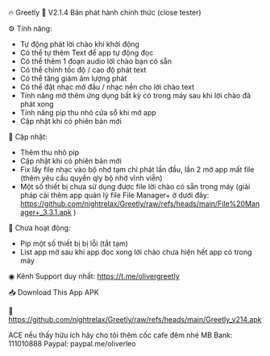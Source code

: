 🔥 Greetly
🔄 V2.1.4 Bản phát hành chính thức (close tester)

⚙ Tính năng:
- Tự động phát lời chào khi khởi động
- Có thể tự thêm Text để app tự động đọc
- Có thể thêm 1 đoạn audio lời chào bạn có sẵn
- Có thể chỉnh tốc độ / cao độ phát text
- Có thể tăng giảm âm lượng phát
- Có thể đặt nhạc mở đầu / nhạc nền cho lời chào text
- Tính năng mở thêm ứng dụng bất kỳ có trong máy sau khi lời chào đã phát xong
- Tính năng pip thu nhỏ cửa sổ khi mở app
- Cập nhật khi có phiên bản mới

💫 Cập nhật:
- Thêm thu nhỏ pip
- Cập nhật khi có phiên bản mới
- Fix lấy file nhạc vào bộ nhớ tạm chỉ phát lần đầu, lần 2 mở app mất file (thêm yêu cầu quyền qly bộ nhớ vĩnh viễn)
- Một số thiết bị chưa sử dụng được file lời chào có sẵn trong máy
(giải pháp cài thêm app quản lý file File Manager+ ở dưới đây: https://github.com/nightrelax/Greetly/raw/refs/heads/main/File%20Manager+_3.3.1.apk )

📱 Chưa hoạt động:
- Pip một số thiết bị bị lỗi (tắt tạm)
- List app mở sau khi app đọc xong lời chào chưa hiện hết app có trong máy

◉ Kênh Support duy nhất: https://t.me/olivergreetly

📥 Download This App APK

🔗 https://github.com/nightrelax/Greetly/raw/refs/heads/main/Greetly_v214.apk

ACE nếu thấy hữu ích hãy cho tôi thêm cốc cafe đêm nhé
MB Bank: 111010888
Paypal: paypal.me/oliverleo
